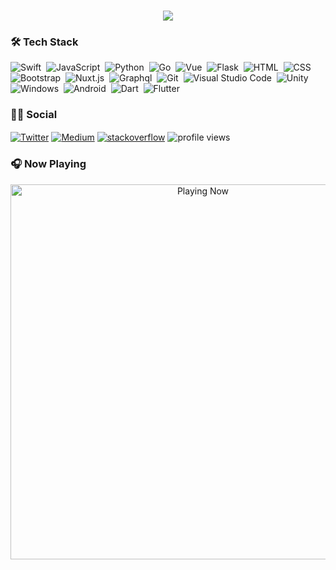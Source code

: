 <h1 align="center">
  <a href="https://github.com/Adem68">
    <img src="https://readme-typing-svg.herokuapp.com/?color=0194DD&size=36&center=true&multiline=true&width=700&height=100&lines=Hi%20%F0%9F%91%8B,+I%27m+Adem;Developer+(23y)+from+Istanbul">
  </a>
</h1>


### 🛠 Tech Stack
![Swift](https://img.shields.io/badge/-Swift-05122A?style=flat&logo=Swift&logoColor=E34F26)&nbsp;
![JavaScript](https://img.shields.io/badge/-JavaScript-05122A?style=flat&logo=javascript)&nbsp;
![Python](https://img.shields.io/badge/-Python-05122A?style=flat&logo=python)&nbsp;
![Go](https://img.shields.io/badge/Go-05122A?style=flat&logo=go)&nbsp;
![Vue](https://img.shields.io/badge/-Vue-05122A?style=flat&logo=vue.js)&nbsp;
![Flask](https://img.shields.io/badge/-Flask-05122A?style=flat&logo=flask)&nbsp;
![HTML](https://img.shields.io/badge/-HTML-05122A?style=flat&logo=HTML5&logoColor=E34F26)&nbsp;
![CSS](https://img.shields.io/badge/-CSS-05122A?style=flat&logo=CSS3&logoColor=239120)&nbsp;
![Bootstrap](https://img.shields.io/badge/-Bootstrap-05122A?style=flat&logo=bootstrap)&nbsp;
![Nuxt.js](https://img.shields.io/badge/nuxt.js-05122A?style=flat&logo=nuxt.js)&nbsp;
![Graphql](https://img.shields.io/badge/-Graphql-05122A?style=flat&logo=graphql&logoColor=E10098)&nbsp;
![Git](https://img.shields.io/badge/-Git-05122A?style=flat&logo=git)&nbsp;
![Visual Studio Code](https://img.shields.io/badge/-Visual%20Studio%20Code-05122A?style=flat&logo=visual-studio-code&logoColor=007ACC)&nbsp;
![Unity](https://img.shields.io/badge/Unity-05122A?style=flat&logo=unity)&nbsp;
![Windows](https://img.shields.io/badge/Windows-05122A?style=flat&logo=windows)&nbsp;
![Android](https://img.shields.io/badge/-Android-05122A?style=flat&logo=android)&nbsp;
![Dart](https://img.shields.io/badge/Dart-05122A?style=flat&logo=dart&logoColor=29B6F6)&nbsp;
![Flutter](https://img.shields.io/badge/Flutter-05122A?style=flat&logo=flutter&logoColor=02569B)&nbsp;

### 🤝🏻 Social

<p align="left">
<a href="https://twitter.com/AdemOzcanTR" target="blank"><img align="center" src="https://img.shields.io/twitter/follow/ademozcantr?logo=twitter&style=flat" alt="Twitter" /></a>
<a href="https://medium.com/@adem68" target="blank"><img align="center" src="https://img.shields.io/badge/Medium-12100E?style=flat&logo=medium&logoColor=white" alt="Medium" /></a>
<a href="https://stackoverflow.com/users/13600048/adem" target="blank"><img align="center" src="https://img.shields.io/badge/Stack_Overflow-FE7A16?style=flat&logo=stack-overflow&logoColor=white" alt="stackoverflow" /></a>
<img align="center" src="https://komarev.com/ghpvc/?username=Adem68&style=flat" alt="profile views" /></a>
</p>

### 🎧 Now Playing

[<p align="center"> <img src="https://spotify-readme-stat.vercel.app/api/run-spotify-status.py" alt="Playing Now" width="600" /></p>](https://open.spotify.com/user/21dlgyscmbnmydlozypr7hp4i)
